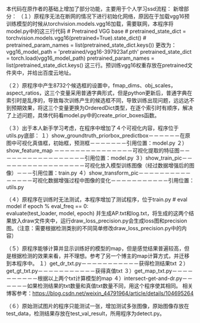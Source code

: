 本代码在原作者的基础上增加了部分功能，主要用于个人学习ssd流程：
新增部分：
（１）原程序无法在断网的情况下进行初始化网络，原因在于加载vgg16预训练模型的时候从torchvision.models.vgg16加载，需要联网，本程序将model.py中的这三行代码
              # Pretrained VGG base
              # pretrained_state_dict = torchvision.models.vgg16(pretrained=True).state_dict()
              # pretrained_param_names = list(pretrained_state_dict.keys())
      更改为：
              vgg16_model_path = 'pretrained/vgg16-397923af.pth'
              pretrained_state_dict = torch.load(vgg16_model_path)
              pretrained_param_names = list(pretrained_state_dict.keys()
      这三行。预训练vgg16权重存放在pretrained文件夹中，并给出百度云地址。
 
（２）原程序中产生8732个候选框的设置中，fmap_dims、obj_scales，aspect_ratios，这三个变量采用普通字典形式，但是python更新后，普通字典在索引时是乱序的，导致每次训练产生的候选框不同，导致训练出现问题，远远达不到预期效果，将这三个变量更换为OrderedDict类型，在逐个索引时有顺序，解决了上述问题，具体代码看model.py中的create_prior_boxes函数。

（３）出于本人新手学习考虑，在程序中增加了４个可视化内容，程序位于utils.py底部：
      １）show_groundtruth_priorbox_predictbox－－－－－－在原图中可视化真值框，初始框，预测框－－－－－－－引用位置：model.py
      ２）show_feature_map －－－－－－－－－－－－－－－可视化提取的特征图－－－－－－－－－－－－－－－－－引用位置：model.py
      ３）show_train_pic－－－－－－－－－－－－－－－－－可视化放入模型训练图像（经过数据增强后的图像）－－－引用位置：train.py
      ４）show_transform_pic－－－－－－－－－－－－－－－可视化数据增强过程中图像的变化－－－－－－－－－－－引用位置：utils.py

（４）原程序在训练时无法测试，本程序增加了测试程序，位于train.py
        # eval model
        if epoch % eval_freq == 0:    
            evaluate(test_loader, model, epoch)
并生成AP.txt和log.txt，将生成的这两个结果放入draw文件夹中，运行draw_loss_precision.py会生成loss图和precision图。（注意：需要根据检测类别的不同简单修改draw_loss_precision.py中的内容）

（５）原程序能够计算并显示训练好的模型的map，但是感觉结果普遍较高，但是根据检测的效果来看，并不理想。参考了另一个博主的map计算方式，并迁移到本程序中。
      １）get_dr_txt.py－－－－－－－－－－－获得检测结果txt
      ２）get_gt_txt.py－－－－－－－－－－－获得真值txt
      ３）get_map_txt.py－－－－－－－－－－根据以上两个txt计算模型的map
      ４）intersect-get-and-dr.py－－－－－－如果检测结果的txt数量和真值txt数量不同，用这个程序使其相同。
      相关博客参考：https://blog.csdn.net/weixin_44791964/article/details/104695264
     
（６）原始测试图片的程序只能测试一张，增加测试多张图像，原始图像存放在test_data，检测结果存放在test_val_result，所用程序为detect.py。
